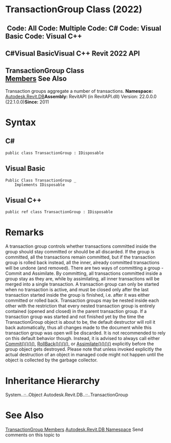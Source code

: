 # TransactionGroup Class (2022)

﻿
 Code: All Code: Multiple Code: C# Code: Visual Basic Code: Visual C++   
---  
C#Visual BasicVisual C++
Revit 2022 API  
---  
TransactionGroup Class  
[Members](d1370877-0cb8-cfd2-b09f-d06b1290f54e.md "TransactionGroup Members") See Also  
---  
Transaction groups aggregate a number of transactions. 
**Namespace:** [Autodesk.Revit.DB](87546ba7-461b-c646-cbb1-2cb8f5bff8b2.md "Autodesk.Revit.DB Namespace")**Assembly:** RevitAPI (in RevitAPI.dll) Version: 22.0.0.0 (22.1.0.0)**Since:** 2011 
# Syntax
C#  
---  
```text
public class TransactionGroup : IDisposable
```
  
Visual Basic  
---  
```text
Public Class TransactionGroup _
	Implements IDisposable
```
  
Visual C++  
---  
```text
public ref class TransactionGroup : IDisposable
```
  
# Remarks
A transaction group controls whether transactions committed inside the group should stay committed or should be all discarded. If the group is committed, all the transactions remain committed, but if the transaction group is rolled back instead, all the inner, already committed transactions will be undone (and removed).
There are two ways of committing a group - Commit and Assimilate. By committing, all transactions committed inside a group stay as they are, while by assimilating, all inner transactions will be merged into a single transaction.
A transaction group can only be started when no transaction is active, and must be closed only after the last transaction started inside the group is finished, i.e. after it was either committed or rolled back.
Transaction groups may be nested inside each other with the restriction that every nested transaction group is entirely contained (opened and closed) in the parent transaction group.
If a transaction group was started and not finished yet by the time the TransactionGroup object is about to be, the default destructor will roll it back automatically, thus all changes made to the document while this transaction group was open will be discarded. It is not recommended to rely on this default behavior though. Instead, it is advised to always call either [Commit()()()()](11878443-43f2-63fb-a95d-baa1eeab776d.md "Commit Method"), [RollBack()()()()](2efcf628-bb40-bf36-a2e4-eaeca4cca461.md "RollBack Method"), or [Assimilate()()()()](158471e4-5554-16ed-f9bf-f7499b86309c.md "Assimilate Method") explicitly before the group object gets destroyed. Please note that unless invoked explicitly the actual destruction of an object in managed code might not happen until the object is collected by the garbage collector.
# Inheritance Hierarchy
System..::..Object Autodesk.Revit.DB..::..TransactionGroup
# See Also
[TransactionGroup Members](d1370877-0cb8-cfd2-b09f-d06b1290f54e.md "TransactionGroup Members")
[Autodesk.Revit.DB Namespace](87546ba7-461b-c646-cbb1-2cb8f5bff8b2.md "Autodesk.Revit.DB Namespace")
Send comments on this topic to 